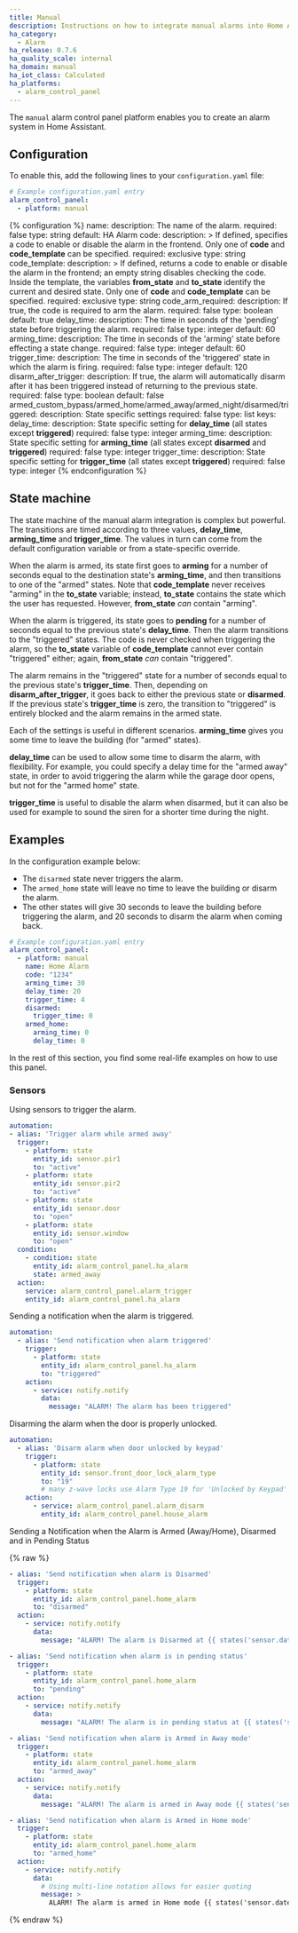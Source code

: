 ```yaml
---
title: Manual
description: Instructions on how to integrate manual alarms into Home Assistant.
ha_category:
  - Alarm
ha_release: 0.7.6
ha_quality_scale: internal
ha_domain: manual
ha_iot_class: Calculated
ha_platforms:
  - alarm_control_panel
---
```


The `manual` alarm control panel platform enables you to create an alarm system in Home Assistant.

## Configuration

To enable this, add the following lines to your `configuration.yaml` file:

```yaml
# Example configuration.yaml entry
alarm_control_panel:
  - platform: manual
```

{% configuration %}
name:
  description: The name of the alarm.
  required: false
  type: string
  default: HA Alarm
code:
  description: >
    If defined, specifies a code to enable or disable the alarm in the frontend.
    Only one of **code** and **code_template** can be specified.
  required: exclusive
  type: string
code_template:
  description: >
    If defined, returns a code to enable or disable the alarm in the frontend; an empty string disables checking the code.
    Inside the template, the variables **from_state** and **to_state** identify the current and desired state.
    Only one of **code** and **code_template** can be specified.
  required: exclusive
  type: string
code_arm_required:
  description: If true, the code is required to arm the alarm.
  required: false
  type: boolean
  default: true
delay_time:
  description: The time in seconds of the 'pending' state before triggering the alarm.
  required: false
  type: integer
  default: 60
arming_time:
  description: The time in seconds of the 'arming' state before effecting a state change.
  required: false
  type: integer
  default: 60
trigger_time:
  description: The time in seconds of the 'triggered' state in which the alarm is firing.
  required: false
  type: integer
  default: 120
disarm_after_trigger:
  description: If true, the alarm will automatically disarm after it has been triggered instead of returning to the previous state.
  required: false
  type: boolean
  default: false
armed_custom_bypass/armed_home/armed_away/armed_night/disarmed/triggered:
  description: State specific settings
  required: false
  type: list
  keys:
    delay_time:
      description: State specific setting for **delay_time** (all states except **triggered**)
      required: false
      type: integer
    arming_time:
      description: State specific setting for **arming_time** (all states except **disarmed** and **triggered**)
      required: false
      type: integer
    trigger_time:
      description: State specific setting for **trigger_time** (all states except **triggered**)
      required: false
      type: integer
{% endconfiguration %}

## State machine

The state machine of the manual alarm integration is complex but powerful. The
transitions are timed according to three values, **delay_time**, **arming_time**
and **trigger_time**. The values in turn can come from the default configuration
variable or from a state-specific override.

When the alarm is armed, its state first goes to **arming** for a number
of seconds equal to the destination state's **arming_time**, and then
transitions to one of the "armed" states. Note that **code_template**
never receives "arming" in the **to_state** variable; instead,
**to_state** contains the state which the user has requested.  However,
**from_state** *can* contain "arming".

When the alarm is triggered, its state goes to **pending** for a number of
seconds equal to the previous state's **delay_time**. Then the alarm transitions to the "triggered"
states. The code is never checked when triggering the alarm, so the
**to_state** variable of **code_template** cannot ever contain "triggered"
either; again, **from_state** *can* contain "triggered".

The alarm remains in the "triggered" state for a number of seconds equal to the
previous state's **trigger_time**. Then, depending on **disarm_after_trigger**,
it goes back to either the previous state or **disarmed**. If the previous
state's **trigger_time** is zero, the transition to "triggered" is entirely
blocked and the alarm remains in the armed state.

Each of the settings is useful in different scenarios. **arming_time** gives
you some time to leave the building (for "armed" states).

**delay_time** can be used to allow some time to disarm the alarm, with
flexibility. For example, you could specify a delay time for the
"armed away" state, in order to avoid triggering the alarm while the
garage door opens, but not for the "armed home" state.

**trigger_time** is useful to disable the alarm when disarmed, but it can also
be used for example to sound the siren for a shorter time during the night.

## Examples

In the configuration example below:

- The `disarmed` state never triggers the alarm.
- The `armed_home` state will leave no time to leave the building or disarm the alarm.
- The other states will give 30 seconds to leave the building before triggering the alarm, and 20 seconds to disarm the alarm when coming back.

```yaml
# Example configuration.yaml entry
alarm_control_panel:
  - platform: manual
    name: Home Alarm
    code: "1234"
    arming_time: 30
    delay_time: 20
    trigger_time: 4
    disarmed:
      trigger_time: 0
    armed_home:
      arming_time: 0
      delay_time: 0
```

In the rest of this section, you find some real-life examples on how to use this panel.

### Sensors

Using sensors to trigger the alarm.

```yaml
automation:
- alias: 'Trigger alarm while armed away'
  trigger:
    - platform: state
      entity_id: sensor.pir1
      to: "active"
    - platform: state
      entity_id: sensor.pir2
      to: "active"
    - platform: state
      entity_id: sensor.door
      to: "open"
    - platform: state
      entity_id: sensor.window
      to: "open"
  condition:
    - condition: state
      entity_id: alarm_control_panel.ha_alarm
      state: armed_away
  action:
    service: alarm_control_panel.alarm_trigger
    entity_id: alarm_control_panel.ha_alarm
```

Sending a notification when the alarm is triggered.

```yaml
automation:
  - alias: 'Send notification when alarm triggered'
    trigger:
      - platform: state
        entity_id: alarm_control_panel.ha_alarm
        to: "triggered"
    action:
      - service: notify.notify
        data:
          message: "ALARM! The alarm has been triggered"
```

Disarming the alarm when the door is properly unlocked.

```yaml
automation:
  - alias: 'Disarm alarm when door unlocked by keypad'
    trigger:
      - platform: state
        entity_id: sensor.front_door_lock_alarm_type
        to: "19"
        # many z-wave locks use Alarm Type 19 for 'Unlocked by Keypad'
    action:
      - service: alarm_control_panel.alarm_disarm
        entity_id: alarm_control_panel.house_alarm
```

Sending a Notification when the Alarm is Armed (Away/Home), Disarmed and in Pending Status

{% raw %}

```yaml
- alias: 'Send notification when alarm is Disarmed'
  trigger:
    - platform: state
      entity_id: alarm_control_panel.home_alarm
      to: "disarmed"
  action:
    - service: notify.notify
      data:
        message: "ALARM! The alarm is Disarmed at {{ states('sensor.date_time') }}"
```

```yaml
- alias: 'Send notification when alarm is in pending status'
  trigger:
    - platform: state
      entity_id: alarm_control_panel.home_alarm
      to: "pending"
  action:
    - service: notify.notify
      data:
        message: "ALARM! The alarm is in pending status at {{ states('sensor.date_time') }}"
```

```yaml
- alias: 'Send notification when alarm is Armed in Away mode'
  trigger:
    - platform: state
      entity_id: alarm_control_panel.home_alarm
      to: "armed_away"
  action:
    - service: notify.notify
      data:
        message: "ALARM! The alarm is armed in Away mode {{ states('sensor.date_time') }}"
```

```yaml
- alias: 'Send notification when alarm is Armed in Home mode'
  trigger:
    - platform: state
      entity_id: alarm_control_panel.home_alarm
      to: "armed_home"
  action:
    - service: notify.notify
      data:
        # Using multi-line notation allows for easier quoting
        message: >
          ALARM! The alarm is armed in Home mode {{ states('sensor.date_time') }}
```

{% endraw %}
